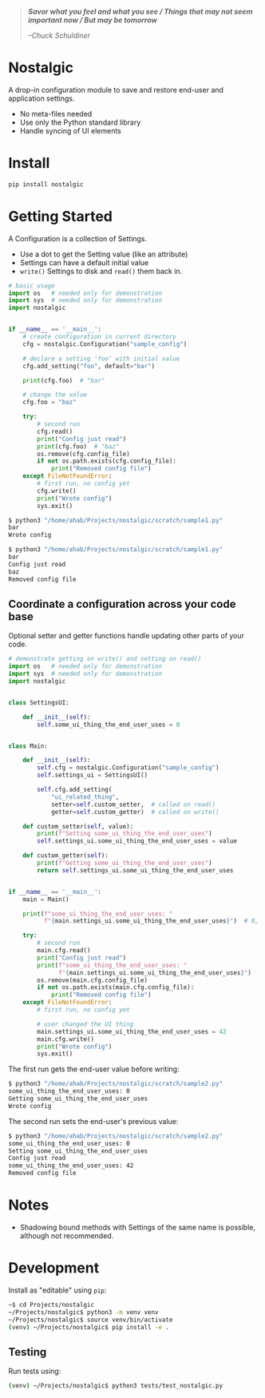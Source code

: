 > ***Savor what you feel and what you see / Things that may not seem important now / But may be tomorrow***
>
> *–Chuck Schuldiner*

# Nostalgic
A drop-in configuration module to save and restore end-user and
application settings.

- No meta-files needed
- Use only the Python standard library
- Handle syncing of UI elements

# Install
```python
pip install nostalgic
```

# Getting Started
A Configuration is a collection of Settings.

- Use a dot to get the Setting value (like an attribute)
- Settings can have a default initial value
- `write()` Settings to disk and `read()` them back in.

```python
# basic usage
import os   # needed only for demonstration
import sys  # needed only for demonstration
import nostalgic


if __name__ == '__main__':
    # create configuration in current directory
    cfg = nostalgic.Configuration("sample_config")

    # declare a setting 'foo' with initial value
    cfg.add_setting("foo", default="bar")

    print(cfg.foo)  # "bar"

    # change the value
    cfg.foo = "baz"

    try:
        # second run
        cfg.read()
        print("Config just read")
        print(cfg.foo)  # "baz"
        os.remove(cfg.config_file)
        if not os.path.exists(cfg.config_file):
            print("Removed config file")
    except FileNotFoundError:
        # first run, no config yet
        cfg.write()
        print("Wrote config")
        sys.exit()

```

```sh
$ python3 "/home/ahab/Projects/nostalgic/scratch/sample1.py"
bar
Wrote config

$ python3 "/home/ahab/Projects/nostalgic/scratch/sample1.py"
bar
Config just read
baz
Removed config file
```

## Coordinate a configuration across your code base
Optional setter and getter functions handle updating other parts of your code.

```python
# demonstrate getting on write() and setting on read()
import os   # needed only for demonstration
import sys  # needed only for demonstration
import nostalgic


class SettingsUI:

    def __init__(self):
        self.some_ui_thing_the_end_user_uses = 0


class Main:

    def __init__(self):
        self.cfg = nostalgic.Configuration("sample_config")
        self.settings_ui = SettingsUI()

        self.cfg.add_setting(
            "ui_related_thing",
            setter=self.custom_setter,  # called on read()
            getter=self.custom_getter)  # called on write()

    def custom_setter(self, value):
        print(f"Setting some_ui_thing_the_end_user_uses")
        self.settings_ui.some_ui_thing_the_end_user_uses = value

    def custom_getter(self):
        print(f"Getting some_ui_thing_the_end_user_uses")
        return self.settings_ui.some_ui_thing_the_end_user_uses


if __name__ == '__main__':
    main = Main()

    print(f"some_ui_thing_the_end_user_uses: "
          f"{main.settings_ui.some_ui_thing_the_end_user_uses}")  # 0, the initial value

    try:
        # second run
        main.cfg.read()
        print("Config just read")
        print(f"some_ui_thing_the_end_user_uses: "
              f"{main.settings_ui.some_ui_thing_the_end_user_uses}")
        os.remove(main.cfg.config_file)
        if not os.path.exists(main.cfg.config_file):
            print("Removed config file")
    except FileNotFoundError:
        # first run, no config yet

        # user changed the UI thing
        main.settings_ui.some_ui_thing_the_end_user_uses = 42
        main.cfg.write()
        print("Wrote config")
        sys.exit()

```

The first run gets the end-user value before writing:

```sh
$ python3 "/home/ahab/Projects/nostalgic/scratch/sample2.py"
some_ui_thing_the_end_user_uses: 0
Getting some_ui_thing_the_end_user_uses
Wrote config
```

The second run sets the end-user's previous value:

```sh
$ python3 "/home/ahab/Projects/nostalgic/scratch/sample2.py"
some_ui_thing_the_end_user_uses: 0
Setting some_ui_thing_the_end_user_uses
Config just read
some_ui_thing_the_end_user_uses: 42
Removed config file

```

# Notes
- Shadowing bound methods with Settings of the same name is possible,
  although not recommended.

# Development
Install as "editable" using `pip`:

```sh
~$ cd Projects/nostalgic
~/Projects/nostalgic$ python3 -m venv venv
~/Projects/nostalgic$ source venv/bin/activate
(venv) ~/Projects/nostalgic$ pip install -e .
```

## Testing
Run tests using:

```sh
(venv) ~/Projects/nostalgic$ python3 tests/test_nostalgic.py
```
